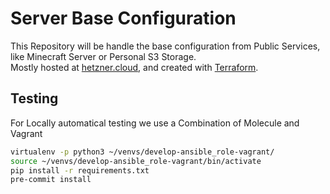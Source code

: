 # Server Base Configuration

This Repository will be handle the base configuration from Public Services, like Minecraft Server or Personal S3 Storage.  
Mostly hosted at [hetzner.cloud](https://docs.hetzner.cloud), and created with [Terraform](https://www.terraform.io/docs/providers/hcloud/index.html).

## Testing

For Locally automatical testing we use a Combination of Molecule and Vagrant

```bash
virtualenv -p python3 ~/venvs/develop-ansible_role-vagrant/
source ~/venvs/develop-ansible_role-vagrant/bin/activate
pip install -r requirements.txt
pre-commit install
```
